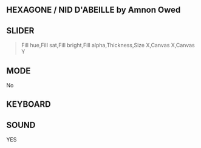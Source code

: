 

HEXAGONE / NID D'ABEILLE by Amnon Owed
--
SLIDER
--
> Fill hue,Fill sat,Fill bright,Fill alpha,Thickness,Size X,Canvas X,Canvas Y

MODE
--
No

KEYBOARD
--

SOUND
--
YES